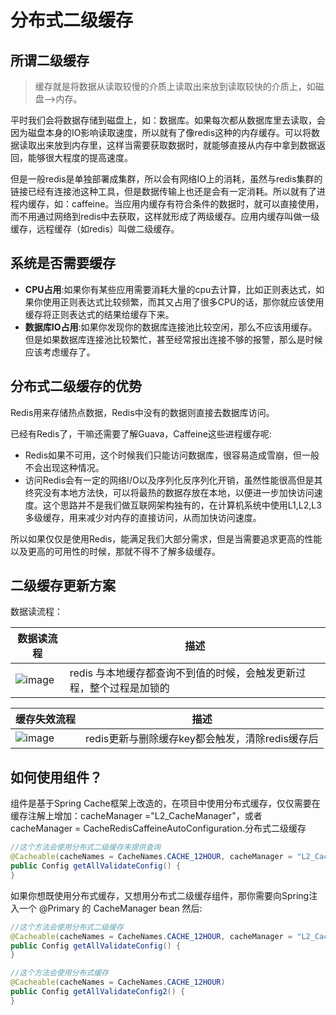 # 分布式二级缓存

## 所谓二级缓存
> 缓存就是将数据从读取较慢的介质上读取出来放到读取较快的介质上，如磁盘-->内存。

平时我们会将数据存储到磁盘上，如：数据库。如果每次都从数据库里去读取，会因为磁盘本身的IO影响读取速度，所以就有了像redis这种的内存缓存。可以将数据读取出来放到内存里，这样当需要获取数据时，就能够直接从内存中拿到数据返回，能够很大程度的提高速度。

但是一般redis是单独部署成集群，所以会有网络IO上的消耗，虽然与redis集群的链接已经有连接池这种工具，但是数据传输上也还是会有一定消耗。所以就有了进程内缓存，如：caffeine。当应用内缓存有符合条件的数据时，就可以直接使用，而不用通过网络到redis中去获取，这样就形成了两级缓存。应用内缓存叫做一级缓存，远程缓存（如redis）叫做二级缓存。

## 系统是否需要缓存

- **CPU占用**:如果你有某些应用需要消耗大量的cpu去计算，比如正则表达式，如果你使用正则表达式比较频繁，而其又占用了很多CPU的话，那你就应该使用缓存将正则表达式的结果给缓存下来。
- **数据库IO占用**:如果你发现你的数据库连接池比较空闲，那么不应该用缓存。但是如果数据库连接池比较繁忙，甚至经常报出连接不够的报警，那么是时候应该考虑缓存了。

## 分布式二级缓存的优势

Redis用来存储热点数据，Redis中没有的数据则直接去数据库访问。

已经有Redis了，干嘛还需要了解Guava，Caffeine这些进程缓存呢:

- Redis如果不可用，这个时候我们只能访问数据库，很容易造成雪崩，但一般不会出现这种情况。
- 访问Redis会有一定的网络I/O以及序列化反序列化开销，虽然性能很高但是其终究没有本地方法快，可以将最热的数据存放在本地，以便进一步加快访问速度。这个思路并不是我们做互联网架构独有的，在计算机系统中使用L1,L2,L3多级缓存，用来减少对内存的直接访问，从而加快访问速度。

所以如果仅仅是使用Redis，能满足我们大部分需求，但是当需要追求更高的性能以及更高的可用性的时候，那就不得不了解多级缓存。

## 二级缓存更新方案

数据读流程：

数据读流程 | 描述
---|---
![image](http://axin-soochow.oss-cn-hangzhou.aliyuncs.com/21-10/lock.png)| redis 与本地缓存都查询不到值的时候，会触发更新过程，整个过程是加锁的


缓存失效流程 | 描述
---|---
![image](http://axin-soochow.oss-cn-hangzhou.aliyuncs.com/21-10/shixiao.png)| redis更新与删除缓存key都会触发，清除redis缓存后


## 如何使用组件？

组件是基于Spring Cache框架上改造的，在项目中使用分布式缓存，仅仅需要在缓存注解上增加：cacheManager ="L2_CacheManager"，或者 cacheManager = CacheRedisCaffeineAutoConfiguration.分布式二级缓存


```Java
//这个方法会使用分布式二级缓存来提供查询
@Cacheable(cacheNames = CacheNames.CACHE_12HOUR, cacheManager = "L2_CacheManager")
public Config getAllValidateConfig() { 
}
```

如果你想既使用分布式缓存，又想用分布式二级缓存组件，那你需要向Spring注入一个 @Primary 的 CacheManager bean 然后:

```Java
//这个方法会使用分布式二级缓存
@Cacheable(cacheNames = CacheNames.CACHE_12HOUR, cacheManager = "L2_CacheManager")
public Config getAllValidateConfig() {
}

//这个方法会使用分布式缓存
@Cacheable(cacheNames = CacheNames.CACHE_12HOUR)
public Config getAllValidateConfig2() {
}
```

